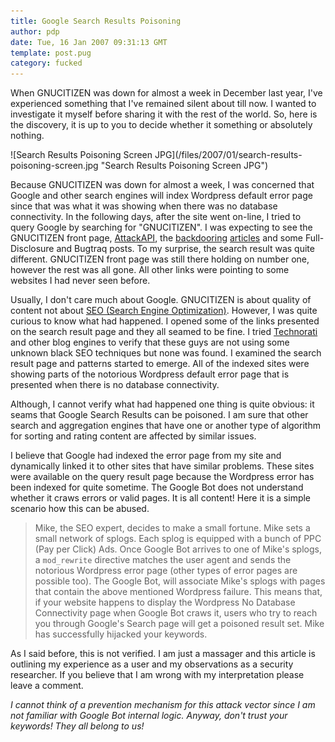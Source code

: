 ```yaml
---
title: Google Search Results Poisoning
author: pdp
date: Tue, 16 Jan 2007 09:31:13 GMT
template: post.pug
category: fucked
---
```


When GNUCITIZEN was down for almost a week in December last year, I've experienced something that I've remained silent about till now. I wanted to investigate it myself before sharing it with the rest of the world. So, here is the discovery, it is up to you to decide whether it something or absolutely nothing.

<div class="screen">![Search Results Poisoning Screen JPG](/files/2007/01/search-results-poisoning-screen.jpg "Search Results Poisoning Screen JPG")</div>

Because GNUCITIZEN was down for almost a week, I was concerned that Google and other search engines will index Wordpress default error page since that was what it was showing when there was no database connectivity. In the following days, after the site went on-line, I tried to query Google by searching for "GNUCITIZEN". I was expecting to see the GNUCITIZEN front page, [AttackAPI](/blog/attackapi), the [backdooring](/blog/backdooring-mp3-files/) [articles](/blog/backdooring-quicktime-movies) and some Full-Disclosure and Bugtraq posts. To my surprise, the search result was quite different. GNUCITIZEN front page was still there holding on number one, however the rest was all gone. All other links were pointing to some websites I had never seen before.

Usually, I don't care much about Google. GNUCITIZEN is about quality of content not about [SEO (Search Engine Optimization)](http://en.wikipedia.org/wiki/Search_engine_optimization). However, I was quite curious to know what had happened. I opened some of the links presented on the search result page and they all seamed to be fine. I tried [Technorati](http://technorati.com/) and other blog engines to verify that these guys are not using some unknown black SEO techniques but none was found. I examined the search result page and patterns started to emerge. All of the indexed sites were showing parts of the notorious Wordpress default error page that is presented when there is no database connectivity.

Although, I cannot verify what had happened one thing is quite obvious: it seams that Google Search Results can be poisoned. I am sure that other search and aggregation engines that have one or another type of algorithm for sorting and rating content are affected by similar issues.

I believe that Google had indexed the error page from my site and dynamically linked it to other sites that have similar problems. These sites were available on the query result page because the Wordpress error has been indexed for quite sometime. The Google Bot does not understand whether it craws errors or valid pages. It is all content! Here it is a simple scenario how this can be abused.

> Mike, the SEO expert, decides to make a small fortune. Mike sets a small network of splogs. Each splog is equipped with a bunch of PPC (Pay per Click) Ads. Once Google Bot arrives to one of Mike's splogs, a `mod_rewrite` directive matches the user agent and sends the notorious Wordpress error page (other types of error pages are possible too). The Google Bot, will associate Mike's splogs with pages that contain the above mentioned Wordpress failure. This means that, if your website happens to display the Wordpress No Database Connectivity page when Google Bot craws it, users who try to reach you through Google's Search page will get a poisoned result set. Mike has successfully hijacked your keywords.

As I said before, this is not verified. I am just a massager and this article is outlining my experience as a user and my observations as a security researcher. If you believe that I am wrong with my interpretation please leave a comment.

_I cannot think of a prevention mechanism for this attack vector since I am not familiar with Google Bot internal logic. Anyway, don't trust your keywords! They all belong to us!_
